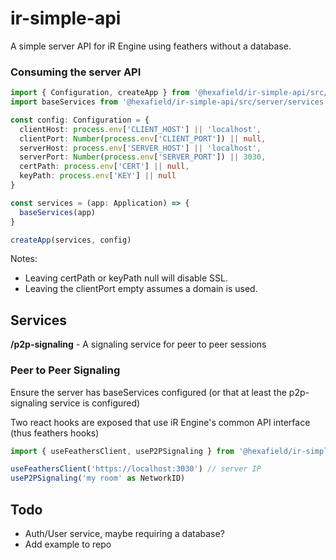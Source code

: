 # ir-simple-api

A simple server API for iR Engine using feathers without a database.

### Consuming the server API

```ts
import { Configuration, createApp } from '@hexafield/ir-simple-api/src/server'
import baseServices from '@hexafield/ir-simple-api/src/server/services'

const config: Configuration = {
  clientHost: process.env['CLIENT_HOST'] || 'localhost',
  clientPort: Number(process.env['CLIENT_PORT']) || null,
  serverHost: process.env['SERVER_HOST'] || 'localhost',
  serverPort: Number(process.env['SERVER_PORT']) || 3030,
  certPath: process.env['CERT'] || null,
  keyPath: process.env['KEY'] || null
}

const services = (app: Application) => {
  baseServices(app)
}

createApp(services, config)
```

Notes:
- Leaving certPath or keyPath null will disable SSL.
- Leaving the clientPort empty assumes a domain is used.

## Services

**/p2p-signaling** - A signaling service for peer to peer sessions

### Peer to Peer Signaling

Ensure the server has baseServices configured (or that at least the p2p-signaling service is configured)

Two react hooks are exposed that use iR Engine's common API interface (thus feathers hooks)

```ts
import { useFeathersClient, useP2PSignaling } from '@hexafield/ir-simple-api/src/client'

useFeathersClient('https://localhost:3030') // server IP
useP2PSignaling('my room' as NetworkID)
```


## Todo

- Auth/User service, maybe requiring a database?
- Add example to repo